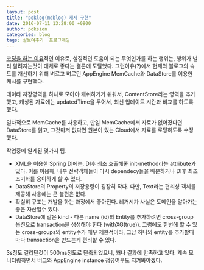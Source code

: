 ```yaml
---
layout: post
title: "poklog(mdblog) 캐시 구현"
date: 2016-07-11 13:28:00 +0900
author: poksion
categories: blog
tags: 잘보여주기  프로그래밍
---
```


[코딩을 하는 이유](/blog/2016/07/11/코딩을-하는-이유.html)적인 이유로, 실질적인 도움이 되는 무엇인가를 하는 행위는, 행위가 널리 알려지는것이 대체로 좋다는 결론에 도달했다. 그런이유(?)에서 현재의 블로그의 속도를 개선하기 위해 벼르고 벼르던 AppEngine MemCache와 DataStore를 이용한 캐시를 구현했다.

데이타 저장영역을 하나로 모아야 캐쉬하기가 쉬워서, ContentStore라는 영역을 추가했고, 캐싱된 자료에는 updatedTime을 두어서, 최신 업데이트 시간과 비교를 하도록 했다.

일차적으로 MemCache를 사용하고, 만일 MemCache에서 자료가 없어졌다면 DataStore를 읽고, 그것마저 없다면 원본이 있는 Cloud에서 자료를 로딩하도록 수정했다.

작업중에 알게된 몇가지 팁.

 * XML을 이용한 Spring DI에는, DI후 최초 호출해줄 init-method라는 attribute가 있다. 이를 이용해, 내부 전략객체들이 다시 dependecy들을 배분하거나 DI후 최초 초기화를 용이하게 할 수 있다.
 * DataStore의 Property의 저장용량이 굉장히 작다. 다만, Text라는 편리성 객체를 제공해 사용에는 큰 불편은 없다.
 * 확실히 구조는 개발을 하는 과정에서 좋아진다. 레거시가 사실은 도메인을 알아가는 좋은 자산일수 있다.
 * DataStore에 같은 kind - 다른 name (id)의 Entity를 추가하려면 cross-group 옵션으로 transaction을 생성해야 한다 (withXG(true)). 그럼에도 한번에 할 수 있는 cross-groups의 entity수가 매우 제한적이라, 그냥 하나의 entity를 추가할때마다 transaction을 만드는게 편리할 수 있다.

3s정도 걸리던것이 500ms정도로 단축되었으니, 꽤나 결과에 만족하고 있다. 계속 모니터링하면서 버그와 AppEngine instance 점유여부도 지켜봐야겠다.


